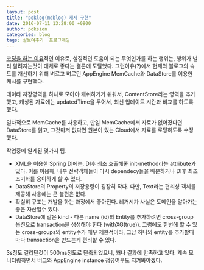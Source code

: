 ```yaml
---
layout: post
title: "poklog(mdblog) 캐시 구현"
date: 2016-07-11 13:28:00 +0900
author: poksion
categories: blog
tags: 잘보여주기  프로그래밍
---
```


[코딩을 하는 이유](/blog/2016/07/11/코딩을-하는-이유.html)적인 이유로, 실질적인 도움이 되는 무엇인가를 하는 행위는, 행위가 널리 알려지는것이 대체로 좋다는 결론에 도달했다. 그런이유(?)에서 현재의 블로그의 속도를 개선하기 위해 벼르고 벼르던 AppEngine MemCache와 DataStore를 이용한 캐시를 구현했다.

데이타 저장영역을 하나로 모아야 캐쉬하기가 쉬워서, ContentStore라는 영역을 추가했고, 캐싱된 자료에는 updatedTime을 두어서, 최신 업데이트 시간과 비교를 하도록 했다.

일차적으로 MemCache를 사용하고, 만일 MemCache에서 자료가 없어졌다면 DataStore를 읽고, 그것마저 없다면 원본이 있는 Cloud에서 자료를 로딩하도록 수정했다.

작업중에 알게된 몇가지 팁.

 * XML을 이용한 Spring DI에는, DI후 최초 호출해줄 init-method라는 attribute가 있다. 이를 이용해, 내부 전략객체들이 다시 dependecy들을 배분하거나 DI후 최초 초기화를 용이하게 할 수 있다.
 * DataStore의 Property의 저장용량이 굉장히 작다. 다만, Text라는 편리성 객체를 제공해 사용에는 큰 불편은 없다.
 * 확실히 구조는 개발을 하는 과정에서 좋아진다. 레거시가 사실은 도메인을 알아가는 좋은 자산일수 있다.
 * DataStore에 같은 kind - 다른 name (id)의 Entity를 추가하려면 cross-group 옵션으로 transaction을 생성해야 한다 (withXG(true)). 그럼에도 한번에 할 수 있는 cross-groups의 entity수가 매우 제한적이라, 그냥 하나의 entity를 추가할때마다 transaction을 만드는게 편리할 수 있다.

3s정도 걸리던것이 500ms정도로 단축되었으니, 꽤나 결과에 만족하고 있다. 계속 모니터링하면서 버그와 AppEngine instance 점유여부도 지켜봐야겠다.


